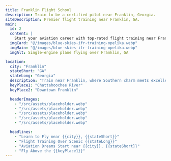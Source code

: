 ```yaml
---
title: Franklin Flight School
description: Train to be a certified pilot near Franklin, Georgia.
siteDescription: Premier flight training near Franklin, GA.
main:
  id: 2
  content: |
    Start your aviation career with top-rated flight training near Franklin, Georgia. Ideal weather and open airspace make it a pilot’s paradise.
  imgCard: "@/images/blue-skies-ifr-training-opelika.webp"
  imgMain: "@/images/blue-skies-ifr-training-opelika.webp"
  imgAlt: Single-engine plane flying over Franklin, GA

location:
  city: "Franklin"
  stateShort: "GA"
  stateLong: "Georgia"
  description: "Train near Franklin, where Southern charm meets excellent flying conditions."
  keyPlace1: "Chattahoochee River"
  keyPlace2: "Downtown Franklin"

  headerImages:
    - "/src/assets/placeholder.webp"
    - "/src/assets/placeholder.webp"
    - "/src/assets/placeholder.webp"
    - "/src/assets/placeholder.webp"
    - "/src/assets/placeholder.webp"

  headlines:
    - "Learn to Fly near {{city}}, {{stateShort}}"
    - "Flight Training Over Scenic {{stateLong}}"
    - "Aviation Dreams Start near {{city}}, {{stateShort}}"
    - "Fly Above the {{keyPlace1}}"
---
```

